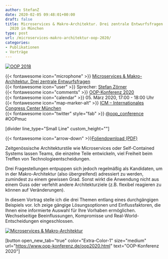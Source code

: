 ```yaml
---
author: StefanZ
date: 2020-02-05 09:48:01+00:00
draft: false
title: Microservices & Makro-Architektur. Drei zentrale Entwurfsfragen auf der OOP
  2020 in München
type: post
url: /microservices-makro-architektur-oop-2020/
categories:
- Publikationen
- Vorträge
---
```







[![OOP 2018](https://www.embarc.de/wp-content/uploads/2017/09/logo-sub-title_oop.png)
](https://www.oop-konferenz.de)














{{< fontawesome icon="microphone" >}} [Microservices & Makro-Architektur. Drei zentrale Entwurfsfragen](https://www.oop-konferenz.de/oop2020/programm/konferenzprogramm/sessiondetails/action/detail/session/mi-14-4/title/microservices-makro-architektur-drei-zentrale-entwurfsfragen.html)  
{{< fontawesome icon="user" >}} Sprecher: [Stefan Zörner](https://www.embarc.de/stefan-zoerner/)  
{{< fontawesome icon="comments" >}} [OOP-Konferenz 2020](https://www.oop-konferenz.de)  
{{< fontawesome icon="calendar" >}} 05. März 2020, 17:00 - 18:00 Uhr  
{{< fontawesome icon="map-marker-alt" >}} [ICM – Internationales Congress Center München](http://www.icm-muenchen.de/)  
{{< fontawesome icon="twitter" style="fab" >}} [@oop_conference](https://twitter.com/oop_conference) #OOPmuc





[divider line_type="Small Line" custom_height=""]




{{< fontawesome icon="arrow-down" >}}[Foliendownload (PDF)](https://www.embarc.de/wp-content/uploads/2020/02/MicroMakro_szoerner_oop_2020_deploy.pdf)









Zeitgenössische Architekturstile wie Microservices oder Self-Contained Systems lassen Teams, die einzelne Teile entwickeln, viel Freiheit beim Treffen von Technologieentscheidungen.




Drei Fragestellungen entpuppen sich jedoch regelmäßig als Kandidaten, um in der Makro-Architektur (also übergreifend) adressiert zu werden, zumindest zu einem gewissen Grad. Sonst wirkt die Anwendung nicht aus einem Guss oder verfehlt andere Architekturziele (z.B. flexibel reagieren zu können auf Veränderungen).




In diesem Vortrag stelle ich die drei Themen entlang eines durchgängigen Beispiels vor. Ich zeige gängige Lösungsoptionen und Einflussfaktoren, die Ihnen eine informierte Auswahl für Ihre Vorhaben ermöglichen. Wechselseitige Beeinflussungen, Kompromisse und Real-World-Entscheidungen eingeschlossen.




[![Microservices & Makro-Architektur](https://www.embarc.de/wp-content/uploads/2020/02/szoerner_oop_2020_Titelfolie_720x405.png)
](https://www.embarc.de/wp-content/uploads/2020/02/MicroMakro_szoerner_oop_2020_deploy.pdf)







[button open_new_tab="true" color="Extra-Color-1" size="medium" url="https://www.oop-konferenz.de/oop2020.html" text="OOP-Konferenz 2020"]





 





